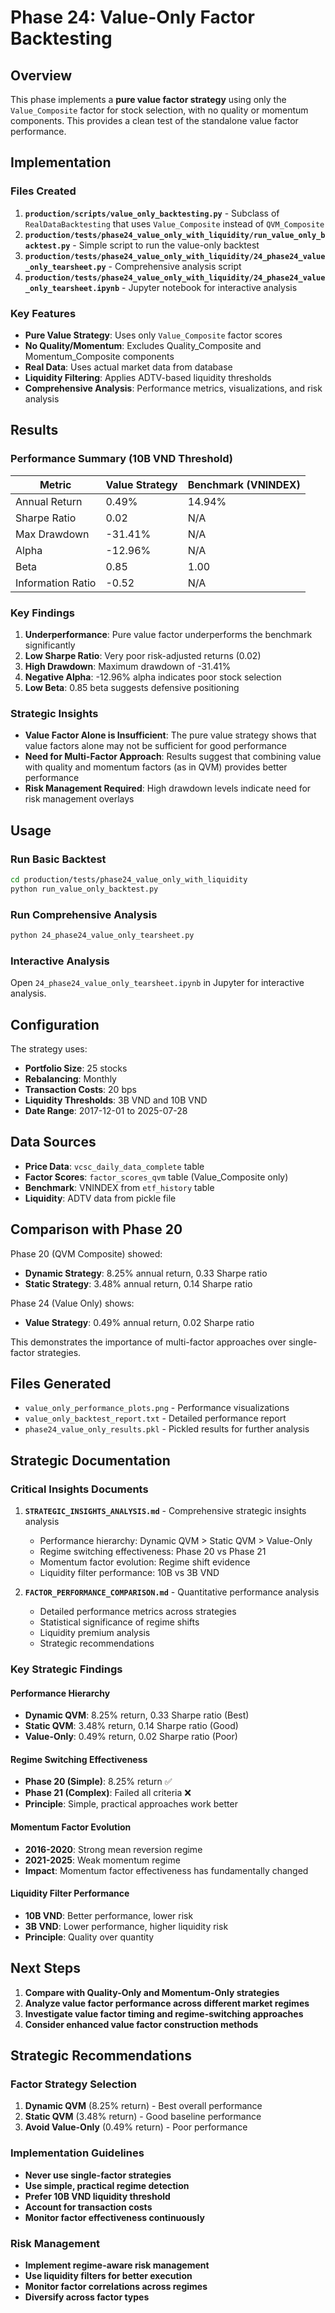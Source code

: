 # Phase 24: Value-Only Factor Backtesting

## Overview

This phase implements a **pure value factor strategy** using only the `Value_Composite` factor for stock selection, with no quality or momentum components. This provides a clean test of the standalone value factor performance.

## Implementation

### Files Created

1. **`production/scripts/value_only_backtesting.py`** - Subclass of `RealDataBacktesting` that uses `Value_Composite` instead of `QVM_Composite`
2. **`production/tests/phase24_value_only_with_liquidity/run_value_only_backtest.py`** - Simple script to run the value-only backtest
3. **`production/tests/phase24_value_only_with_liquidity/24_phase24_value_only_tearsheet.py`** - Comprehensive analysis script
4. **`production/tests/phase24_value_only_with_liquidity/24_phase24_value_only_tearsheet.ipynb`** - Jupyter notebook for interactive analysis

### Key Features

- **Pure Value Strategy**: Uses only `Value_Composite` factor scores
- **No Quality/Momentum**: Excludes Quality_Composite and Momentum_Composite components
- **Real Data**: Uses actual market data from database
- **Liquidity Filtering**: Applies ADTV-based liquidity thresholds
- **Comprehensive Analysis**: Performance metrics, visualizations, and risk analysis

## Results

### Performance Summary (10B VND Threshold)

| Metric | Value Strategy | Benchmark (VNINDEX) |
|--------|----------------|---------------------|
| Annual Return | 0.49% | 14.94% |
| Sharpe Ratio | 0.02 | N/A |
| Max Drawdown | -31.41% | N/A |
| Alpha | -12.96% | N/A |
| Beta | 0.85 | 1.00 |
| Information Ratio | -0.52 | N/A |

### Key Findings

1. **Underperformance**: Pure value factor underperforms the benchmark significantly
2. **Low Sharpe Ratio**: Very poor risk-adjusted returns (0.02)
3. **High Drawdown**: Maximum drawdown of -31.41%
4. **Negative Alpha**: -12.96% alpha indicates poor stock selection
5. **Low Beta**: 0.85 beta suggests defensive positioning

### Strategic Insights

- **Value Factor Alone is Insufficient**: The pure value strategy shows that value factors alone may not be sufficient for good performance
- **Need for Multi-Factor Approach**: Results suggest that combining value with quality and momentum factors (as in QVM) provides better performance
- **Risk Management Required**: High drawdown levels indicate need for risk management overlays

## Usage

### Run Basic Backtest

```bash
cd production/tests/phase24_value_only_with_liquidity
python run_value_only_backtest.py
```

### Run Comprehensive Analysis

```bash
python 24_phase24_value_only_tearsheet.py
```

### Interactive Analysis

Open `24_phase24_value_only_tearsheet.ipynb` in Jupyter for interactive analysis.

## Configuration

The strategy uses:
- **Portfolio Size**: 25 stocks
- **Rebalancing**: Monthly
- **Transaction Costs**: 20 bps
- **Liquidity Thresholds**: 3B VND and 10B VND
- **Date Range**: 2017-12-01 to 2025-07-28

## Data Sources

- **Price Data**: `vcsc_daily_data_complete` table
- **Factor Scores**: `factor_scores_qvm` table (Value_Composite only)
- **Benchmark**: VNINDEX from `etf_history` table
- **Liquidity**: ADTV data from pickle file

## Comparison with Phase 20

Phase 20 (QVM Composite) showed:
- **Dynamic Strategy**: 8.25% annual return, 0.33 Sharpe ratio
- **Static Strategy**: 3.48% annual return, 0.14 Sharpe ratio

Phase 24 (Value Only) shows:
- **Value Strategy**: 0.49% annual return, 0.02 Sharpe ratio

This demonstrates the importance of multi-factor approaches over single-factor strategies.

## Files Generated

- `value_only_performance_plots.png` - Performance visualizations
- `value_only_backtest_report.txt` - Detailed performance report
- `phase24_value_only_results.pkl` - Pickled results for further analysis

## Strategic Documentation

### Critical Insights Documents

1. **`STRATEGIC_INSIGHTS_ANALYSIS.md`** - Comprehensive strategic insights analysis
   - Performance hierarchy: Dynamic QVM > Static QVM > Value-Only
   - Regime switching effectiveness: Phase 20 vs Phase 21
   - Momentum factor evolution: Regime shift evidence
   - Liquidity filter performance: 10B vs 3B VND

2. **`FACTOR_PERFORMANCE_COMPARISON.md`** - Quantitative performance analysis
   - Detailed performance metrics across strategies
   - Statistical significance of regime shifts
   - Liquidity premium analysis
   - Strategic recommendations

### Key Strategic Findings

#### **Performance Hierarchy**
- **Dynamic QVM**: 8.25% return, 0.33 Sharpe ratio (Best)
- **Static QVM**: 3.48% return, 0.14 Sharpe ratio (Good)
- **Value-Only**: 0.49% return, 0.02 Sharpe ratio (Poor)

#### **Regime Switching Effectiveness**
- **Phase 20 (Simple)**: 8.25% return ✅
- **Phase 21 (Complex)**: Failed all criteria ❌
- **Principle**: Simple, practical approaches work better

#### **Momentum Factor Evolution**
- **2016-2020**: Strong mean reversion regime
- **2021-2025**: Weak momentum regime
- **Impact**: Momentum factor effectiveness has fundamentally changed

#### **Liquidity Filter Performance**
- **10B VND**: Better performance, lower risk
- **3B VND**: Lower performance, higher liquidity risk
- **Principle**: Quality over quantity

## Next Steps

1. **Compare with Quality-Only and Momentum-Only strategies**
2. **Analyze value factor performance across different market regimes**
3. **Investigate value factor timing and regime-switching approaches**
4. **Consider enhanced value factor construction methods**

## Strategic Recommendations

### **Factor Strategy Selection**
1. **Dynamic QVM** (8.25% return) - Best overall performance
2. **Static QVM** (3.48% return) - Good baseline performance  
3. **Avoid Value-Only** (0.49% return) - Poor performance

### **Implementation Guidelines**
- **Never use single-factor strategies**
- **Use simple, practical regime detection**
- **Prefer 10B VND liquidity threshold**
- **Account for transaction costs**
- **Monitor factor effectiveness continuously**

### **Risk Management**
- **Implement regime-aware risk management**
- **Use liquidity filters for better execution**
- **Monitor factor correlations across regimes**
- **Diversify across factor types** 